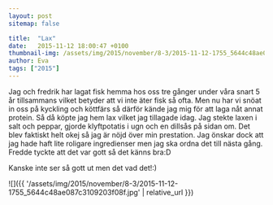 ```yaml
---
layout: post
sitemap: false

title:  "Lax"
date:   2015-11-12 18:00:47 +0100
thumbnail-img: /assets/img/2015/november/8-3/2015-11-12-1755_5644c48ae087c3109203f08f.jpg
author: Eva
tags: ["2015"]
---
```


Jag och fredrik har lagat fisk hemma hos oss tre gånger under våra snart 5 år tillsammans vilket betyder att vi inte äter fisk så ofta. Men nu har vi snöat in oss på kyckling och köttfärs så därför kände jag mig för att laga nåt annat protein. Så då köpte jag hem lax vilket jag tillagade idag. Jag stekte laxen i salt och peppar, gjorde klyftpotatis i ugn och en dillsås på sidan om. Det blev faktiskt helt okej så jag är nöjd över min prestation. Jag önskar dock att jag hade haft lite roligare ingredienser men jag ska ordna det till nästa gång. Fredde tyckte att det var gott så det känns bra:D 

Kanske inte ser så gott ut men det vad det!:)

![]({{ '/assets/img/2015/november/8-3/2015-11-12-1755_5644c48ae087c3109203f08f.jpg'  | relative_url }})

